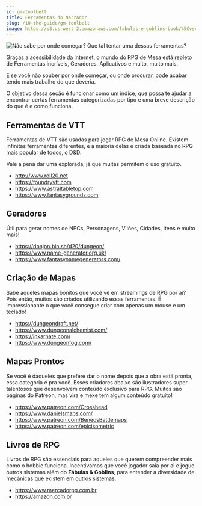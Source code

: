 ```yaml
---
id: gm-toolbelt
title: Ferramentas do Narrador
slug: /10-the-guide/gm-toolbelt
image: https://s3.us-west-2.amazonaws.com/fabulas-e-goblins-book/%5Cvscode%5C95075702-1829-4f1e-8ba9-c94381455473.jpg
---
```


![Não sabe por onde começar? Que tal tentar uma dessas ferramentas?](https://s3.us-west-2.amazonaws.com/fabulas-e-goblins-book/%5Cvscode%5C95075702-1829-4f1e-8ba9-c94381455473.jpg)

Graças a acessibilidade da internet, o mundo do RPG de Mesa está repleto de Ferramentas incríveis, Geradores, Aplicativos e muito, muito mais.

E se você não souber por onde começar, ou onde procurar, pode acabar tendo mais trabalho do que deveria.

O objetivo dessa seção é funcionar como um índice, que possa te ajudar a encontrar certas ferramentas categorizadas por tipo e uma breve descrição do que é e como funciona.

## Ferramentas de VTT

Ferramentas de VTT são usadas para jogar RPG de Mesa Online. Existem infinitas ferramentas diferentes, e a maioria delas é criada baseada no RPG mais popular de todos, o D&D.

Vale a pena dar uma explorada, já que muitas permitem o uso gratuito.

- http://www.roll20.net
- https://foundryvtt.com
- https://www.astraltabletop.com
- https://www.fantasygrounds.com
## Geradores

Útil para gerar nomes de NPCs, Personagens, Vilões, Cidades, Itens e muito mais!

- https://donjon.bin.sh/d20/dungeon/
- https://www.name-generator.org.uk/
- https://www.fantasynamegenerators.com/

## Criação de Mapas

Sabe aqueles mapas bonitos que você vê em streamings de RPG por ai? Pois então, muitos são criados utilizando essas ferramentas. É impressionante o que você consegue criar com apenas um mouse e um teclado!

- https://dungeondraft.net/
- https://www.dungeonalchemist.com/
- https://inkarnate.com/
- https://www.dungeonfog.com/

## Mapas Prontos

Se você é daqueles que prefere dar o nome depois que a obra está pronta, essa categoria é pra você. Esses criadores abaixo são ilustradores super talentosos que desenvolvem conteúdo exclusivo para RPG. Muitos são páginas do Patreon, mas vira e mexe tem algum conteúdo gratuíto!

- https://www.patreon.com/Crosshead
- https://www.danielsmaps.com/
- https://www.patreon.com/BeneosBattlemaps
- https://www.patreon.com/epicisometric

## Livros de RPG

Livros de RPG são essenciais para aqueles que querem compreender mais como o hobbie funciona. Incentivamos que você jogador saia por ai e jogue outros sistemas além do **Fábulas & Goblins**, para entender a diversidade de mecânicas que existem em outros sistemas.

- https://www.mercadorpg.com.br
- https://amazon.com.br